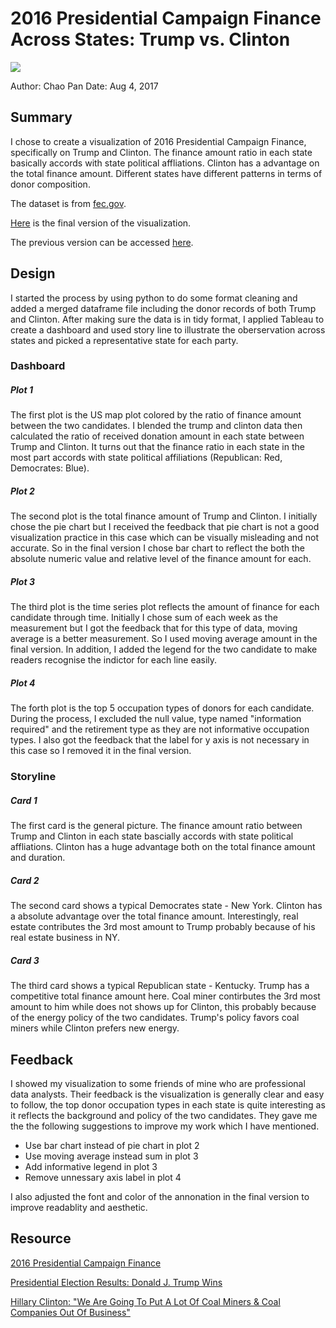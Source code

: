 # 2016 Presidential Campaign Finance Across States: Trump vs. Clinton

![](https://encrypted-tbn0.gstatic.com/images?q=tbn:ANd9GcSeFTF2qomLgdjhO_aavdigcPBSFQWLfVQBQD0t0W1ZYZsI8Jf0Bg)

Author: Chao Pan
Date: Aug 4, 2017

## Summary

I chose to create a visualization of 2016 Presidential Campaign Finance, specifically on Trump and Clinton. The finance amount ratio in each state basically accords with state political affliations. Clinton has a advantage on the total finance amount. Different states have different patterns in terms of donor composition.

The dataset is from [fec.gov](http://classic.fec.gov/disclosurep/PDownload.do).

[Here](https://public.tableau.com/views/donor_0/Story1?:embed=y&:display_count=yes&publish=yes) is the final version of the visualization. 

The previous version can be accessed [here](https://public.tableau.com/views/PresidentialCampaignFinanceAcrossStatesTrumpvs_Clinton/Story1?:embed=y&:display_count=yes&publish=yes).

## Design

I started the process by using python to do some format cleaning and added a merged dataframe file including the donor records of both Trump and Clinton. After making sure the data is in tidy format, I applied Tableau to create a dashboard and used story line to illustrate the oberservation across states and picked a representative state for each party. 

### Dashboard

##### Plot 1

The first plot is the US map plot colored by the ratio of finance amount between the two candidates. I blended the trump and clinton data then calculated the ratio of received donation amount in each state between Trump and Clinton. It turns out that the finance ratio in each state in the most part accords with state political affiliations (Republican: Red, Democrates: Blue).

##### Plot 2

The second plot is the total finance amount of Trump and Clinton. I initially chose the pie chart but I received the feedback that pie chart is not a good visualization practice in this case which can be visually misleading and not accurate. So in the final version I chose bar chart to reflect the both the absolute numeric value and relative level of the finance amount for each. 

##### Plot 3
The third plot is the time series plot reflects the amount of finance for each candidate through time. Initially I chose sum of each week as the measurement but I got the feedback that for this type of data, moving average is a better measurement. So I used moving average amount in the final version. In addition, I added the legend for the two candidate to make readers recognise the indictor for each line easily.

##### Plot 4 
The forth plot is the top 5 occupation types of donors for each candidate. During the process, I excluded the null value, type named "information required" and the retirement type as they are not informative occupation types. I also got the feedback that the label for y axis is not necessary in this case so I removed it in the final version.

### Storyline

##### Card 1
The first card is the general picture. The finance amount ratio between Trump and Clinton in each state bascially accords with state political affliations. Clinton has a huge advantage both on the total finance amount and duration.

##### Card 2
The second card shows a typical Democrates state - New York. Clinton has a absolute advantage over the total finance amount. Interestingly, real estate contributes the 3rd most amount to Trump probably because of his real estate business in NY.

##### Card 3
The third card shows a typical Republican state - Kentucky. Trump has a competitive total finance amount here. Coal miner contirbutes the 3rd most amount to him while does not shows up for Clinton, this probably because of the energy policy of the two candidates. Trump's policy favors coal miners while Clinton prefers new energy.

## Feedback

I showed my visualization to some friends of mine who are professional data analysts. Their feedback is the visualization is generally clear and easy to follow, the top donor occupation types in each state is quite interesting as it reflects the background and policy of the two candidates. They gave me the the following suggestions to improve my work which I have mentioned.

- Use bar chart instead of pie chart in plot 2
- Use moving average instead sum in plot 3
- Add informative legend in plot 3
- Remove unnessary axis label in plot 4

I also adjusted the font and color of the annonation in the final version to improve readablity and aesthetic.

## Resource
[2016 Presidential Campaign Finance](http://classic.fec.gov/disclosurep/PDownload.do)

[Presidential Election Results: Donald J. Trump Wins](https://www.nytimes.com/elections/results/president)

[Hillary Clinton: "We Are Going To Put A Lot Of Coal Miners & Coal Companies Out Of Business"](https://www.youtube.com/watch?v=ksIXqxpQNt0)













